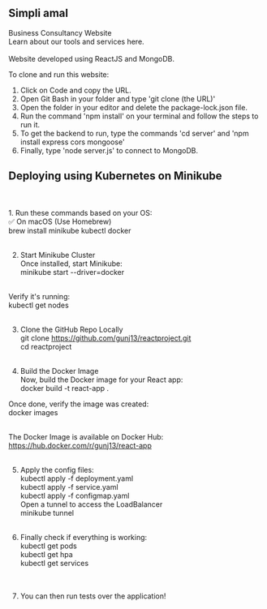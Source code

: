 <h2>Simpli amal</h2>
Business Consultancy Website<br>
Learn about our tools and services here.
<br><br>
Website developed using ReactJS and MongoDB.

To clone and run this website:
1. Click on Code and copy the URL.
2. Open Git Bash in your folder and type 'git clone (the URL)'
3. Open the folder in your editor and delete the package-lock.json file.
4. Run the command 'npm install' on your terminal and follow the steps to run it.
5. To get the backend to run, type the commands 'cd server' and 'npm install express cors mongoose'
6. Finally, type 'node server.js' to connect to MongoDB.


<h2>Deploying using Kubernetes on Minikube</h2>
<br><br>
1. Run these commands based on your OS:<br>
✅ On macOS (Use Homebrew)<br>
brew install minikube kubectl docker<br><br>

2. Start Minikube Cluster<br>
Once installed, start Minikube:<br>
minikube start --driver=docker<br><br>

Verify it's running:<br>
kubectl get nodes<br><br>

3. Clone the GitHub Repo Locally<br>
git clone https://github.com/gunj13/reactproject.git <br>
cd reactproject<br><br>

4. Build the Docker Image<br>
Now, build the Docker image for your React app:<br>
docker build -t react-app . <br>

Once done, verify the image was created:<br>
docker images<br><br>

The Docker Image is available on Docker Hub:
https://hub.docker.com/r/gunj13/react-app <br><br>

5. Apply the config files:<br>
kubectl apply -f deployment.yaml<br>
kubectl apply -f service.yaml<br>
kubectl apply -f configmap.yaml<br>
Open a tunnel to access the LoadBalancer <br>
minikube tunnel<br><br>

6. Finally check if everything is working:<br>
kubectl get pods<br>
kubectl get hpa<br>
kubectl get services<br>
<br><br>
7. You can then run tests over the application!


